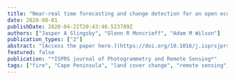 ```yaml
---
title: "Near-real time forecasting and change detection for an open ecosystem with complex natural dynamics"
date: 2020-08-01
publishDate: 2020-04-22T20:43:46.523789Z
authors: ["Jasper A Slingsby", "Glenn R Moncrieff", "Adam M Wilson"]
publication_types: ["2"]
abstract: "[Access the paper here.](https://doi.org/10.1016/j.isprsjprs.2020.05.017) Managing fire, water, biodiversity and carbon stocks can greatly benefit from early warning of changes in the state of vegetation. While near-real time tools to detect forest change based on satellite remote sensing exist, these ecosystems have relatively stable natural vegetation dynamics. Open (i.e. non-forest) ecosystems like grasslands, savannas and shrublands are more challenging as they show complex natural dynamics due to factors such as fire, postfire recovery, greater contribution of bare soil to observed vegetation indices, as well as high sensitivity to rainfall and strong seasonality. Tools to aid the management of open ecosystems are desperately required as they dominate much of the globe and harbour substantial biodiversity and carbon. We present an innovative approach that overcomes the difficulties posed by open ecosystems by using a spatio-temporal hierarchical Bayesian model that uses data on climate, topography, soils and fire history to generate ecological forecasts of the expected land surface signal under natural conditions. This allows us to monitor and detect abrupt or gradual changes in the state of an ecosystem in near-real time by identifying areas where the observed vegetation signal has deviated from the expected natural variation. We apply our approach to a case study from the hyperdiverse fire-dependent African shrubland, the fynbos of the Cape Floristic Region, a Global Biodiversity Hotspot and UNESCO World Heritage Site that faces a number of threats to vegetation health and ecosystem function. The case study demonstrates that our approach is useful for identifying a range of change agents such as fire, alien plant species invasions, drought, pathogen outbreaks and clearing of vegetation. We describe and provide our full workflow, including an interactive web application. Our approach is highly versatile, allowing us to collect data on the impacts of change agents for research in ecology and earth system science, and to predict aspects of ecosystem structure and function such as biomass, fire return interval and the influence of vegetation on hydrology."
featured: false
publication: "*ISPRS journal of Photogrammetry and Remote Sensing*"
tags: ["fire", "Cape Peninsula", "land cover change", "remote sensing", "land-use management", "invasive alien plants", "RReTool"]
---
```


